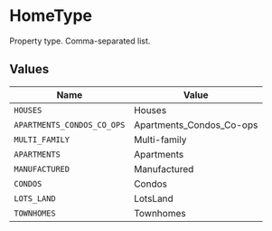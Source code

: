 # HomeType

Property type. Comma-separated list.


## Values

| Name                       | Value                      |
| -------------------------- | -------------------------- |
| `HOUSES`                   | Houses                     |
| `APARTMENTS_CONDOS_CO_OPS` | Apartments_Condos_Co-ops   |
| `MULTI_FAMILY`             | Multi-family               |
| `APARTMENTS`               | Apartments                 |
| `MANUFACTURED`             | Manufactured               |
| `CONDOS`                   | Condos                     |
| `LOTS_LAND`                | LotsLand                   |
| `TOWNHOMES`                | Townhomes                  |